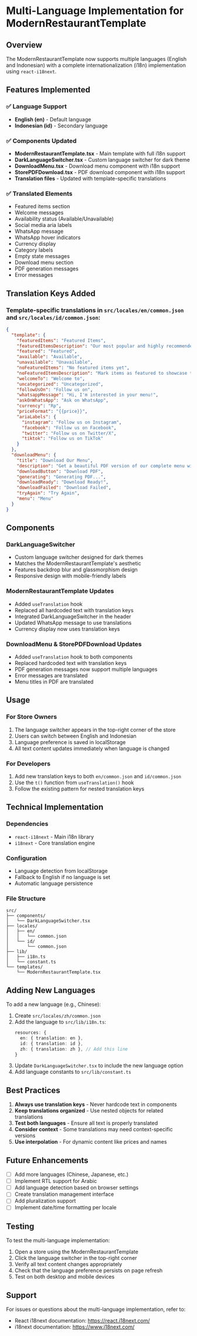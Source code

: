 # Multi-Language Implementation for ModernRestaurantTemplate

## Overview

The ModernRestaurantTemplate now supports multiple languages (English and Indonesian) with a complete internationalization (i18n) implementation using `react-i18next`.

## Features Implemented

### ✅ Language Support

- **English (en)** - Default language
- **Indonesian (id)** - Secondary language

### ✅ Components Updated

- **ModernRestaurantTemplate.tsx** - Main template with full i18n support
- **DarkLanguageSwitcher.tsx** - Custom language switcher for dark theme
- **DownloadMenu.tsx** - Download menu component with i18n support
- **StorePDFDownload.tsx** - PDF download component with i18n support
- **Translation files** - Updated with template-specific translations

### ✅ Translated Elements

- Featured items section
- Welcome messages
- Availability status (Available/Unavailable)
- Social media aria labels
- WhatsApp message
- WhatsApp hover indicators
- Currency display
- Category labels
- Empty state messages
- Download menu section
- PDF generation messages
- Error messages

## Translation Keys Added

### Template-specific translations in `src/locales/en/common.json` and `src/locales/id/common.json`:

```json
{
  "template": {
    "featuredItems": "Featured Items",
    "featuredItemsDescription": "Our most popular and highly recommended dishes that customers love",
    "featured": "Featured",
    "available": "Available",
    "unavailable": "Unavailable",
    "noFeaturedItems": "No featured items yet",
    "noFeaturedItemsDescription": "Mark items as featured to showcase them here",
    "welcomeTo": "Welcome to",
    "uncategorized": "Uncategorized",
    "followUsOn": "Follow us on",
    "whatsappMessage": "Hi, I'm interested in your menu!",
    "askOnWhatsApp": "Ask on WhatsApp",
    "currency": "Rp",
    "priceFormat": "{{price}}",
    "ariaLabels": {
      "instagram": "Follow us on Instagram",
      "facebook": "Follow us on Facebook",
      "twitter": "Follow us on Twitter/X",
      "tiktok": "Follow us on TikTok"
    }
  },
  "downloadMenu": {
    "title": "Download Our Menu",
    "description": "Get a beautiful PDF version of our complete menu with all items and prices",
    "downloadButton": "Download PDF",
    "generating": "Generating PDF...",
    "downloadReady": "Download Ready!",
    "downloadFailed": "Download Failed",
    "tryAgain": "Try Again",
    "menu": "Menu"
  }
}
```

## Components

### DarkLanguageSwitcher

- Custom language switcher designed for dark themes
- Matches the ModernRestaurantTemplate's aesthetic
- Features backdrop blur and glassmorphism design
- Responsive design with mobile-friendly labels

### ModernRestaurantTemplate Updates

- Added `useTranslation` hook
- Replaced all hardcoded text with translation keys
- Integrated DarkLanguageSwitcher in the header
- Updated WhatsApp message to use translations
- Currency display now uses translation keys

### DownloadMenu & StorePDFDownload Updates

- Added `useTranslation` hook to both components
- Replaced hardcoded text with translation keys
- PDF generation messages now support multiple languages
- Error messages are translated
- Menu titles in PDF are translated

## Usage

### For Store Owners

1. The language switcher appears in the top-right corner of the store
2. Users can switch between English and Indonesian
3. Language preference is saved in localStorage
4. All text content updates immediately when language is changed

### For Developers

1. Add new translation keys to both `en/common.json` and `id/common.json`
2. Use the `t()` function from `useTranslation()` hook
3. Follow the existing pattern for nested translation keys

## Technical Implementation

### Dependencies

- `react-i18next` - Main i18n library
- `i18next` - Core translation engine

### Configuration

- Language detection from localStorage
- Fallback to English if no language is set
- Automatic language persistence

### File Structure

```
src/
├── components/
│   └── DarkLanguageSwitcher.tsx
├── locales/
│   ├── en/
│   │   └── common.json
│   └── id/
│       └── common.json
├── lib/
│   ├── i18n.ts
│   └── constant.ts
└── templates/
    └── ModernRestaurantTemplate.tsx
```

## Adding New Languages

To add a new language (e.g., Chinese):

1. Create `src/locales/zh/common.json`
2. Add the language to `src/lib/i18n.ts`:
   ```typescript
   resources: {
     en: { translation: en },
     id: { translation: id },
     zh: { translation: zh }, // Add this line
   }
   ```
3. Update `DarkLanguageSwitcher.tsx` to include the new language option
4. Add language constants to `src/lib/constant.ts`

## Best Practices

1. **Always use translation keys** - Never hardcode text in components
2. **Keep translations organized** - Use nested objects for related translations
3. **Test both languages** - Ensure all text is properly translated
4. **Consider context** - Some translations may need context-specific versions
5. **Use interpolation** - For dynamic content like prices and names

## Future Enhancements

- [ ] Add more languages (Chinese, Japanese, etc.)
- [ ] Implement RTL support for Arabic
- [ ] Add language detection based on browser settings
- [ ] Create translation management interface
- [ ] Add pluralization support
- [ ] Implement date/time formatting per locale

## Testing

To test the multi-language implementation:

1. Open a store using the ModernRestaurantTemplate
2. Click the language switcher in the top-right corner
3. Verify all text content changes appropriately
4. Check that the language preference persists on page refresh
5. Test on both desktop and mobile devices

## Support

For issues or questions about the multi-language implementation, refer to:

- React i18next documentation: https://react.i18next.com/
- i18next documentation: https://www.i18next.com/
